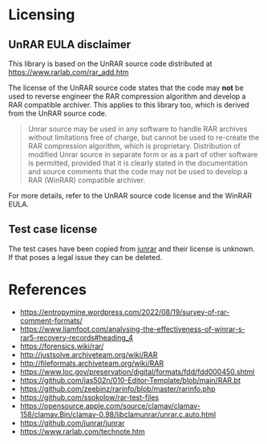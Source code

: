 # Licensing

## UnRAR EULA disclaimer

This library is based on the UnRAR source code distributed at https://www.rarlab.com/rar_add.htm

The license of the UnRAR source code states that the code may **not** be used to reverse engineer the RAR compression algorithm and develop a RAR compatible archiver. This applies to this library too, which is derived from the UnRAR source code.

> Unrar source may be used in any software to handle RAR archives
> without limitations free of charge, but cannot be used to re-create
> the RAR compression algorithm, which is proprietary. Distribution
> of modified Unrar source in separate form or as a part of other
> software is permitted, provided that it is clearly stated in
> the documentation and source comments that the code may not be used
> to develop a RAR (WinRAR) compatible archiver.

For more details, refer to the UnRAR source code license and the WinRAR EULA.

## Test case license

The test cases have been copied from [junrar](https://github.com/junrar/junrar) and their license
is unknown. If that poses a legal issue they can be deleted.

# References

- https://entropymine.wordpress.com/2022/08/19/survey-of-rar-comment-formats/
- https://www.liamfoot.com/analysing-the-effectiveness-of-winrar-s-rar5-recovery-records#heading_4
- https://forensics.wiki/rar/
- http://justsolve.archiveteam.org/wiki/RAR
- http://fileformats.archiveteam.org/wiki/RAR
- https://www.loc.gov/preservation/digital/formats/fdd/fdd000450.shtml
- https://github.com/jas502n/010-Editor-Template/blob/main/RAR.bt
- https://github.com/zeebinz/rarinfo/blob/master/rarinfo.php
- https://github.com/ssokolow/rar-test-files
- https://opensource.apple.com/source/clamav/clamav-158/clamav.Bin/clamav-0.98/libclamunrar/unrar.c.auto.html
- https://github.com/junrar/junrar
- https://www.rarlab.com/technote.htm
